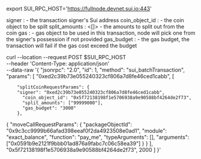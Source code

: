 export SUI_RPC_HOST='https://fullnode.devnet.sui.io:443'

signer : <SuiAddress> - the transaction signer's Sui address
coin_object_id : <ObjectID> - the coin object to be spilt
split_amounts : <[]> - the amounts to split out from the coin
gas : <ObjectID> - gas object to be used in this transaction, node will pick one from the signer's possession if not provided
gas_budget : <uint64> - the gas budget, the transaction will fail if the gas cost exceed the budget

curl --location --request POST $SUI_RPC_HOST \
--header 'Content-Type: application/json' \
--data-raw '{
"jsonrpc": "2.0",
"id": 1,
"method": "sui_batchTransaction",
"params": [
"0xed2c39b73e055240323cf806a7d8fe46ced1cabb",
[

        "splitCoinRequestParams": {
        "signer": "0xed2c39b73e055240323cf806a7d8fe46ced1cabb",
          "coin_object_id": "0x5f72138198f1e5706938a9e90588bf4264de2f73",
          "split_amounts": ["99999000"],
          "gas_budget": "3000"
        },

{
"moveCallRequestParams": {
"packageObjectId": "0x9c3cc9999b66afad398eeaf0f2da4923508e0ad1",
"module": "exact_balance",
"function": "pay_me",
"typeArguments": [],
"arguments": ["0x0591b9e2121f9bbb01ad876a9fabc7c06c58ea39"]
}
}
],
"0x5f72138198f1e5706938a9e90588bf4264de2f73",
2000
]
}'
